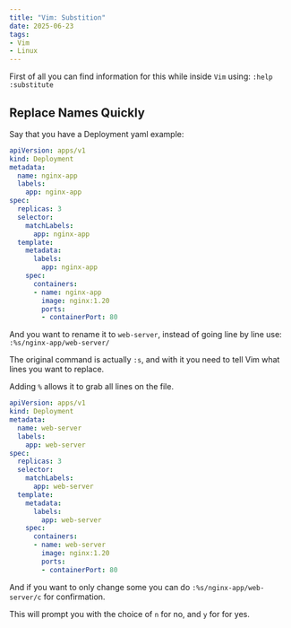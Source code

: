 ```yaml
---
title: "Vim: Substition"
date: 2025-06-23
tags:
- Vim
- Linux
---
```


First of all you can find information for this while inside `Vim` using:
`:help :substitute`

## Replace Names Quickly

Say that you have a Deployment yaml example:
```nginx.yaml
apiVersion: apps/v1
kind: Deployment
metadata:
  name: nginx-app
  labels:
    app: nginx-app
spec:
  replicas: 3
  selector:
    matchLabels:
      app: nginx-app
  template:
    metadata:
      labels:
        app: nginx-app
    spec:
      containers:
      - name: nginx-app
        image: nginx:1.20
        ports:
        - containerPort: 80
```

And you want to rename it to `web-server`, instead of going line by line use:
`:%s/nginx-app/web-server/`

The original command is actually `:s`, and with it you need to tell Vim what
lines you want to replace.

Adding `%` allows it to grab all lines on the file.

```nginx.yaml
apiVersion: apps/v1
kind: Deployment
metadata:
  name: web-server
  labels:
    app: web-server
spec:
  replicas: 3
  selector:
    matchLabels:
      app: web-server
  template:
    metadata:
      labels:
        app: web-server
    spec:
      containers:
      - name: web-server
        image: nginx:1.20
        ports:
        - containerPort: 80
```

And if you want to only change some you can do `:%s/nginx-app/web-server/c`
for confirmation.

This will prompt you with the choice of `n` for no, and `y` for for yes.
